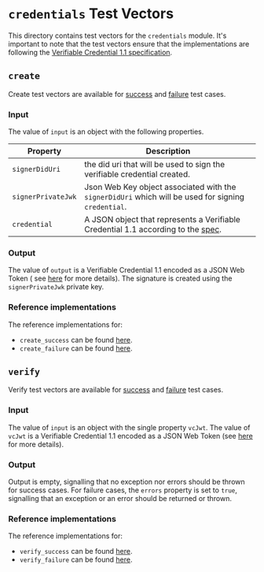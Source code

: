 # `credentials` Test Vectors

This directory contains test vectors for the `credentials` module. It's important to note that the test vectors ensure
that
the implementations are following the [Verifiable Credential 1.1 specification](https://www.w3.org/TR/vc-data-model/).

## `create`

Create test vectors are available for [success](./create_success.json) and [failure](./create_failure.json) test cases.

### Input

The value of `input` is an object with the following properties.

| Property           | Description                                                                                                              |
|--------------------|--------------------------------------------------------------------------------------------------------------------------|
| `signerDidUri`     | the did uri that will be used to sign the verifiable credential created.                                                 |
| `signerPrivateJwk` | Json Web Key object associated with the `signerDidUri` which will be used for signing `credential`.                      |
| `credential`       | A JSON object that represents a Verifiable Credential 1.1 according to the [spec](https://www.w3.org/TR/vc-data-model/). |

### Output

The value of `output` is a Verifiable Credential 1.1 encoded as a JSON Web Token (
see [here](https://www.w3.org/TR/vc-data-model/#json-web-token) for more details). The signature is created using
the `signerPrivateJwk` private key.

### Reference implementations

The reference implementations for:

* `create_success` can be
  found [here](https://github.com/TBD54566975/web5-kt/blob/466e8d8ca9771ae3a98767e5a4a79ac7b1e7a5d8/credentials/src/test/kotlin/web5/sdk/credentials/VerifiableCredentialTest.kt#L244).
* `create_failure` can be
  found [here](https://github.com/TBD54566975/web5-kt/blob/466e8d8ca9771ae3a98767e5a4a79ac7b1e7a5d8/credentials/src/test/kotlin/web5/sdk/credentials/VerifiableCredentialTest.kt#L285).

## `verify`

Verify test vectors are available for [success](./verify_success.json) and [failure](./verify_failure.json) test cases.

### Input

The value of `input` is an object with the single property `vcJwt`. The value of `vcJwt` is a Verifiable Credential 1.1
encoded as a JSON Web Token (see [here](https://www.w3.org/TR/vc-data-model/#json-web-token) for more details).

### Output

Output is empty, signalling that no exception nor errors should be thrown for success cases. For failure cases, the
`errors` property is set to `true`, signalling that an exception or an error should be returned or thrown.

### Reference implementations

The reference implementations for:

* `verify_success` can be
  found [here](https://github.com/TBD54566975/web5-kt/blob/466e8d8ca9771ae3a98767e5a4a79ac7b1e7a5d8/credentials/src/test/kotlin/web5/sdk/credentials/VerifiableCredentialTest.kt#L261).
* `verify_failure` can be
  found [here](https://github.com/TBD54566975/web5-kt/blob/466e8d8ca9771ae3a98767e5a4a79ac7b1e7a5d8/credentials/src/test/kotlin/web5/sdk/credentials/VerifiableCredentialTest.kt#L273).